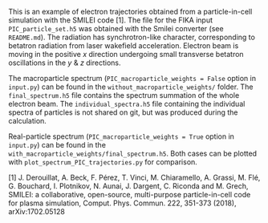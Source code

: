 This is an example of electron trajectories obtained from a particle-in-cell simulation with the SMILEI code [1]. The file for the FIKA input `PIC_particle_set.h5` was obtained with the Smilei converter (see `README.md`). The radiation has synchrotron-like character, corresponding to betatron radiation from laser wakefield acceleration. Electron beam is moving in the positive $x$ direction undergoing small transverse betatron oscillations in the $y$ & $z$ directions.

The macroparticle spectrum (`PIC_macroparticle_weights = False` option in `input.py`) can be found in the `without_macroparticle_weights/` folder.  The `final_spectrum.h5` file contains the spectrum summation of the whole electron beam. The `individual_spectra.h5` file containing the individual spectra of particles is not shared on git, but was produced during the calculation.

Real-particle spectrum (`PIC_macroparticle_weights = True` option in `input.py`) can be found in the `with_macroparticle_weights/final_spectrum.h5`.
Both cases can be plotted with `plot_spectrum_PIC_trajectories.py` for comparison.

[1] J. Derouillat, A. Beck, F. Pérez, T. Vinci, M. Chiaramello, A. Grassi, M. Flé, G. Bouchard, I. Plotnikov, N. Aunai, J. Dargent, C. Riconda and M. Grech, SMILEI: a collaborative, open-source, multi-purpose particle-in-cell code for plasma simulation, Comput. Phys. Commun. 222, 351-373 (2018), arXiv:1702.05128

